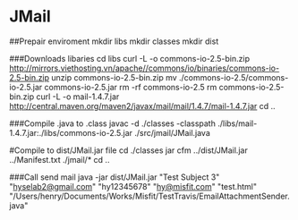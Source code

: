 # JMail

##Prepair enviroment
mkdir libs
mkdir classes
mkdir dist

###Downloads libaries
cd libs
curl -L -o commons-io-2.5-bin.zip http://mirrors.viethosting.vn/apache//commons/io/binaries/commons-io-2.5-bin.zip
unzip commons-io-2.5-bin.zip
mv ./commons-io-2.5/commons-io-2.5.jar commons-io-2.5.jar
rm -rf commons-io-2.5
rm commons-io-2.5-bin.zip
curl -L -o mail-1.4.7.jar http://central.maven.org/maven2/javax/mail/mail/1.4.7/mail-1.4.7.jar
cd ..

###Compile .java to .class
javac -d ./classes -classpath ./libs/mail-1.4.7.jar:./libs/commons-io-2.5.jar ./src/jmail/JMail.java 

#Compile to dist/JMail.jar file
cd ./classes
jar cfm ../dist/JMail.jar ../Manifest.txt ./jmail/*
cd ..

###Call send mail
java -jar dist/JMail.jar "Test Subject 3" "hyselab2@gmail.com"   "hy12345678"   "hy@misfit.com" "test.html"    "/Users/henry/Documents/Works/Misfit/TestTravis/EmailAttachmentSender.java"



